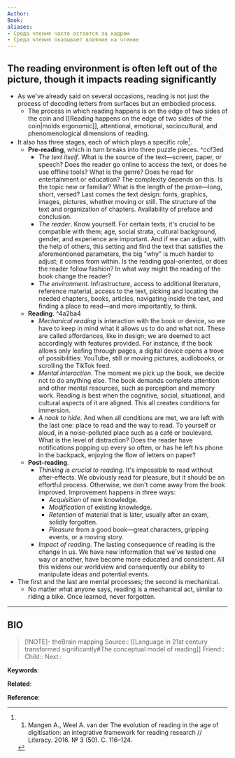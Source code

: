 ```yaml
---
Author: 
Book: 
aliases: 
- Среда чтения часто остается за кадром 
- Среда чтения оказывает влияние на чтение
---
```

## The reading environment is often left out of the picture, though it impacts reading significantly
- As we've already said on several occasions, reading is not just the process of decoding letters from surfaces but an embodied process.
	- The process in which reading happens is on the edge of two sides of the coin and [[Reading happens on the edge of two sides of the coin|molds ergonomic]], attentional, emotional, sociocultural, and phenomenological dimensions of reading.
- It also has three stages, each of which plays a specific role[^1].
	- **Pre-reading**, which in turn breaks into three puzzle pieces. ^ccf3ed
		- *The text itself*. What is the source of the text—screen, paper, or speech? Does the reader go online to access the text, or does he use offline tools? What is the genre? Does he read for entertainment or education? The complexity depends on this. Is the topic new or familiar? What is the length of the prose—long, short, versed? Last comes the text design: fonts, graphics, images, pictures, whether moving or still. The structure of the text and organization of chapters. Availability of preface and conclusion.
		- *The reader*. Know yourself. For certain texts, it's crucial to be compatible with them; age, social strata, cultural background, gender, and experience are important. And if we can adjust, with the help of others, this setting and find the text that satisfies the aforementioned parameters, the big "why" is much harder to adjust; it comes from within. Is the reading goal-oriented, or does the reader follow fashion? In what way might the reading of the book change the reader?
		- *The environment*. Infrastructure, access to additional literature, reference material, access to the text, picking and locating the needed chapters, books, articles, navigating inside the text, and finding a place to read—and more importantly, to think.
	- **Reading**. ^4a2ba4
		- *Mechanical reading* is interaction with the book or device, so we have to keep in mind what it allows us to do and what not. These are called affordances, like in design; we are deemed to act accordingly with features provided. For instance, if the book allows only leafing through pages, a digital device opens a trove of possibilities: YouTube, still or moving pictures, audiobooks, or scrolling the TikTok feed.
		- *Mental interaction*. The moment we pick up the book, we decide not to do anything else. The book demands complete attention and other mental resources, such as perception and memory work. Reading is best when the cognitive, social, situational, and cultural aspects of it are aligned. This all creates conditions for immersion.
		- *A nook to hide*. And when all conditions are met, we are left with the last one: place to read and the way to read. To yourself or aloud, in a noise-polluted place such as a café or boulevard. What is the level of distraction? Does the reader have notifications popping up every so often, or has he left his phone in the backpack, enjoying the flow of letters on paper?
	- **Post-reading**.
		- *Thinking is crucial to reading*. It's impossible to read without after-effects. We obviously read for pleasure, but it should be an effortful process. Otherwise, we don't come away from the book improved. Improvement happens in three ways:
			- *Acquisition* of new knowledge.
			- *Modification* of existing knowledge.
			- *Retention* of material that is later, usually after an exam, solidly forgotten.
			- *Pleasure* from a good book—great characters, gripping events, or a moving story.
		- *Impact of reading*. The lasting consequence of reading is the change in us. We have new information that we've tested one way or another, have become more educated and consistent. All this widens our worldview and consequently our ability to manipulate ideas and potential events.
- The first and the last are mental processes; the second is mechanical.
	- No matter what anyone says, reading is a mechanical act, similar to riding a bike. Once learned, never forgotten.

***
## BIO
> [!NOTE]- theBrain mapping
> Source:: [[Language in 21st century transformed significantly#The conceptual model of reading]]
> Friend::
> Child::
> Next::

**Keywords**:

**Related**:

**Reference**: 

[^1]: 1. Mangen A., Weel A. van der The evolution of reading in the age of digitisation: an integrative framework for reading research // Literacy. 2016. № 3 (50). C. 116–124.
